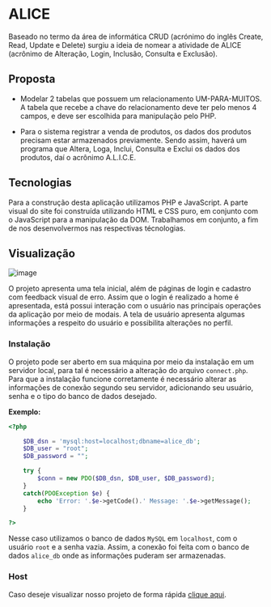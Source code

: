 # ALICE

Baseado no termo da área de informática CRUD (acrónimo do inglês Create, Read, Update e
Delete) surgiu a ideia de nomear a atividade de ALICE (acrônimo de Alteração, Login, Inclusão,
Consulta e Exclusão).

## Proposta 

- Modelar 2 tabelas que possuem um relacionamento UM-PARA-MUITOS. A tabela que recebe a chave do relacionamento deve ter pelo menos 4 campos, e deve ser escolhida para manipulação pelo PHP.

- Para o sistema registrar a venda de produtos, os dados dos produtos precisam estar armazenados previamente. Sendo assim, haverá um programa que Altera, Loga, Inclui, Consulta e Exclui os dados dos produtos, daí o acrônimo A.L.I.C.E.

## Tecnologias 

Para a construção desta aplicação utilizamos PHP e JavaScript. A parte visual do site foi construída utilizando HTML e CSS puro, em conjunto com o JavaScript para a manipulação da DOM. Trabalhamos em conjunto, a fim de nos desenvolvermos nas respectivas técnologias. 

## Visualização 

![image](https://user-images.githubusercontent.com/69210720/123141339-a9f63080-d42e-11eb-9eea-4e1524f3e29c.png)

O projeto apresenta uma tela inicial, além de páginas de login e cadastro com feedback visual de erro. Assim que o login é realizado a home é apresentada, está possui interação com o usuário nas principais operações da aplicação por meio de modais. A tela de usuário apresenta algumas informações a respeito do usuário e possibilita alterações no perfil. 

### Instalação 

O projeto pode ser aberto em sua máquina por meio da instalação em um servidor local, para tal é necessário a alteração do arquivo ```connect.php```. Para que a instalação funcione corretamente é necessário alterar as informações de conexão segundo seu servidor, adicionando seu usuário, senha e o tipo do banco de dados desejado. 

**Exemplo:**

```php
<?php

    $DB_dsn = 'mysql:host=localhost;dbname=alice_db';
    $DB_user = "root";
    $DB_password = "";

    try {
        $conn = new PDO($DB_dsn, $DB_user, $DB_password);
    }
    catch(PDOException $e) {
        echo 'Error: '.$e->getCode().' Message: '.$e->getMessage(); 
    }

?>
```

Nesse caso utilizamos o banco de dados ```MySQL``` em ```localhost```, com o usuário ```root``` e a senha vazia. Assim, a conexão foi feita com o banco de dados ```alice_db``` onde as informações puderam ser armazenadas. 

### Host

Caso deseje visualizar nosso projeto de forma rápida [clique aqui](http://200.145.153.175/felipeestevanatto/Projetos/ALICE/). 